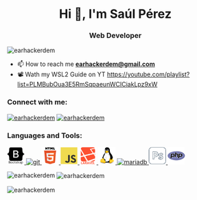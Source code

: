 <h1 align="center">Hi 👋, I'm Saúl Pérez</h1>
<h3 align="center">Web Developer</h3>

<p align="left"> <img src="https://komarev.com/ghpvc/?username=earhackerdem&label=Profile%20views&color=0e75b6&style=flat" alt="earhackerdem" /> </p>

- 📫 How to reach me **earhackerdem@gmail.com**
- 📽️ Wath my WSL2 Guide on YT https://youtube.com/playlist?list=PLMBubOua3E5RmSqpaeunWCICiakLpz9xW

<h3 align="left">Connect with me:</h3>
<p align="left">
<a href="https://twitter.com/earhackerdem" target="blank"><img align="center" src="https://raw.githubusercontent.com/rahuldkjain/github-profile-readme-generator/master/src/images/icons/Social/twitter.svg" alt="earhackerdem" height="30" width="40" /></a>
<a href="https://www.youtube.com/c/earhackerdem" target="blank"><img align="center" src="https://raw.githubusercontent.com/rahuldkjain/github-profile-readme-generator/master/src/images/icons/Social/youtube.svg" alt="earhackerdem" height="30" width="40" /></a>
</p>

<h3 align="left">Languages and Tools:</h3>
<p align="left"> <a href="https://getbootstrap.com" target="_blank" rel="noreferrer"> <img src="https://raw.githubusercontent.com/devicons/devicon/master/icons/bootstrap/bootstrap-plain-wordmark.svg" alt="bootstrap" width="40" height="40"/> </a> <a href="https://git-scm.com/" target="_blank" rel="noreferrer"> <img src="https://www.vectorlogo.zone/logos/git-scm/git-scm-icon.svg" alt="git" width="40" height="40"/> </a> <a href="https://www.w3.org/html/" target="_blank" rel="noreferrer"> <img src="https://raw.githubusercontent.com/devicons/devicon/master/icons/html5/html5-original-wordmark.svg" alt="html5" width="40" height="40"/> </a> <a href="https://developer.mozilla.org/en-US/docs/Web/JavaScript" target="_blank" rel="noreferrer"> <img src="https://raw.githubusercontent.com/devicons/devicon/master/icons/javascript/javascript-original.svg" alt="javascript" width="40" height="40"/> </a> <a href="https://laravel.com/" target="_blank" rel="noreferrer"> <img src="https://raw.githubusercontent.com/devicons/devicon/master/icons/laravel/laravel-plain-wordmark.svg" alt="laravel" width="40" height="40"/> </a> <a href="https://www.linux.org/" target="_blank" rel="noreferrer"> <img src="https://raw.githubusercontent.com/devicons/devicon/master/icons/linux/linux-original.svg" alt="linux" width="40" height="40"/> </a> <a href="https://mariadb.org/" target="_blank" rel="noreferrer"> <img src="https://www.vectorlogo.zone/logos/mariadb/mariadb-icon.svg" alt="mariadb" width="40" height="40"/> </a> <a href="https://www.photoshop.com/en" target="_blank" rel="noreferrer"> <img src="https://raw.githubusercontent.com/devicons/devicon/master/icons/photoshop/photoshop-line.svg" alt="photoshop" width="40" height="40"/> </a> <a href="https://www.php.net" target="_blank" rel="noreferrer"> <img src="https://raw.githubusercontent.com/devicons/devicon/master/icons/php/php-original.svg" alt="php" width="40" height="40"/> </a> </p>

<p><img align="left" src="https://github-readme-stats.vercel.app/api/top-langs?username=earhackerdem&show_icons=true&locale=en&layout=compact" alt="earhackerdem" /></p>

<p>&nbsp;<img align="center" src="https://github-readme-stats.vercel.app/api?username=earhackerdem&show_icons=true&locale=en" alt="earhackerdem" /></p>

<p><img align="center" src="https://github-readme-streak-stats.herokuapp.com/?user=earhackerdem&" alt="earhackerdem" /></p>
